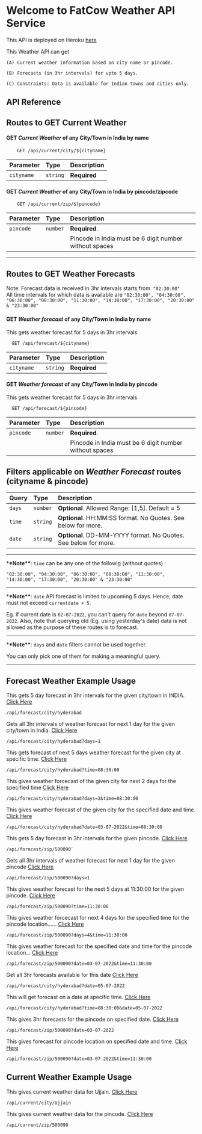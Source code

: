 # Welcome to FatCow Weather API Service

This API is deployed on Heroku <a href="https://weather-api-2022.herokuapp.com/">here</a>

This Weather API can get

    (A) Current weather information based on city name or pincode.

    (B) Forecasts (in 3hr intervals) for upto 5 days.

    (C) Constraints: Data is available for Indian towns and cities only.

## API Reference

## Routes to GET Current Weather

#### **GET** _Current Weather_ of any City/Town in India by name

```http
    GET /api/current/city/${cityname}
```

| Parameter  | Type     | Description  |
| :--------- | :------- | :----------- |
| `cityname` | `string` | **Required** |

#### **GET** _Current Weather_ of any City/Town in India by pincode/zipcode

```http
    GET /api/current/zip/${pincode}
```

| Parameter | Type     | Description                                            |
| :-------- | :------- | :----------------------------------------------------- |
| `pincode` | `number` | **Required**.                                          |
|           |          | Pincode in India must be 6 digit number without spaces |

---

## Routes to GET Weather Forecasts

Note: Forecast data is received in 3hr intervals starts from` "02:30:00"`  
All time intervals for which data is available are
`"02:30:00", "04:30:00", "06:30:00", "08:30:00", "11:30:00", "14:30:00", "17:30:00", "20:30:00" & "23:30:00"`

#### **GET** _Weather forecast_ of any City/Town in India by name

This gets weather forecast for 5 days in 3hr intervals

```http
  GET /api/forecast/${cityname}
```

| Parameter  | Type     | Description  |
| :--------- | :------- | :----------- |
| `cityname` | `string` | **Required** |

#### **GET** _Weather forecast_ of any City/Town in India by pincode

This gets weather forecast for 5 days in 3hr intervals

```http
  GET /api/forecast/${pincode}
```

| Parameter | Type     | Description                                            |
| :-------- | :------- | :----------------------------------------------------- |
| `pincode` | `number` | **Required**.                                          |
|           |          | Pincode in India must be 6 digit number without spaces |

## Filters applicable on _Weather Forecast_ routes (cityname & pincode)

| Query  | Type     | Description                                                     |
| :----- | :------- | :-------------------------------------------------------------- |
| `days` | `number` | **Optional**. Allowed Range: [1,5]. Default = 5                 |
| `time` | `string` | **Optional**. HH:MM:SS format. No Quotes. See below for more.   |
| `date` | `string` | **Optional**. DD-MM-YYYY format. No Quotes. See below for more. |

---

\***\*Note\*\***: `time` can be any one of the followig (without quotes) :

`"02:30:00", "04:30:00", "06:30:00", "08:30:00", "11:30:00", "14:30:00", "17:30:00", "20:30:00" & "23:30:00"`

---

\***\*Note\*\***: `date` API forecast is limited to upcoming 5 days. Hence, date must not exceed `currentdate + 5`.

Eg. if current date is `02-07-2022`, you can't query for `date` beyond `07-07-2022`.
Also, note that querying old (Eg. using yesterday's date) data is not allowed as the purpose of these routes is to forecast.

---

\***\*Note\*\***: `days` and `date` filters cannot be used together.

You can only pick one of them for making a meaningful query.

---

## Forecast Weather Example Usage

This gets 5 day forecast in 3hr intervals for the given city/town in INDIA.
<a href="/api/forecast/city/hyderabad" target="_blank">Click Here</a>

```
/api/forecast/city/hyderabad
```

Gets all 3hr intervals of weather forecast for next 1 day for the given city/town in India.
[Click Here](/api/forecast/city/hyderabad?days=1)

```
/api/forecast/city/hyderabad?days=1
```

This gets forecast of next 5 days weather forecast for the given city at specific time.
[Click Here](/api/forecast/city/hyderabad?time=08:30:00)

```
/api/forecast/city/hyderabad?time=08:30:00
```

This gives weather forcecast of the given city for next 2 days for the specified time
[Click Here](/api/forecast/city/hyderabad?days=2&time=08:30:00)

```
/api/forecast/city/hyderabad?days=2&time=08:30:00
```

This gives weather forecast of the given city for the specified date and time.
[Click Here](/api/forecast/city/hyderabad?date=03-07-2022&time=08:30:00)

```
/api/forecast/city/hyderabad?date=03-07-2022&time=08:30:00
```

This gets 5 day forecast in 3hr intervals for the given pincode.
[Click Here](/api/forecast/zip/500090)

```
/api/forecast/zip/500090`
```

Gets all 3hr intervals of weather forecast for next 1 day for the given pincode
[Click Here](/api/forecast/zip/500090?days=1)

```
/api/forecast/zip/500090?days=1
```

This gives weather forecast for the next 5 days at 11:30:00 for the given pincode.
[Click Here](/api/forecast/zip/500090?time=11:30:00)

```
/api/forecast/zip/500090?time=11:30:00
```

This gives weather forcecast for next 4 days for the specified time for the pincode location......
[Click Here](/api/forecast/zip/500090?days=4&time=11:30:00)

```
/api/forecast/zip/500090?days=4&time=11:30:00
```

This gives weather forecast for the specified date and time for the pincode location...
[Click Here](/api/forecast/zip/500090?date=03-07-2022&time=11:30:00)

```
/api/forecast/zip/500090?date=03-07-2022&time=11:30:00
```

Get all 3hr forecasts available for this date
[Click Here](/api/forecast/city/hyderabad?date=05-07-2022)

```
/api/forecast/city/hyderabad?date=05-07-2022
```

This will get forecast on a date at specific time.
[Click Here](/api/forecast/city/hyderabad?time=08:30:00&date=05-07-2022)

```
/api/forecast/city/hyderabad?time=08:30:00&date=05-07-2022
```

This gives 3hr forecasts for the pincode on specified date.
[Click Here](/api/forecast/zip/500090?date=03-07-2022)

```
/api/forecast/zip/500090?date=03-07-2022
```

This gives forecast for pincode location on specified date and time.
[Click Here](/api/forecast/zip/500090?date=03-07-2022&time=11:30:00)

```
/api/forecast/zip/500090?date=03-07-2022&time=11:30:00
```

## Current Weather Example Usage

This gives current weather data for Ujjain.
[Click Here](/api/current/city/Ujjain)

```
/api/current/city/Ujjain
```

This gives current weather data for the pincode.
[Click Here](/api/current/zip/500090)

```
/api/current/zip/500090
```
